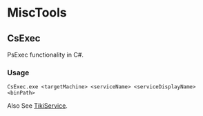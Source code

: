 # MiscTools

## CsExec
PsExec functionality in C#.

### Usage
```
CsExec.exe <targetMachine> <serviceName> <serviceDisplayName> <binPath>
```

Also See [TikiService](https://rastamouse.me/2019/08/tikiservice/).
